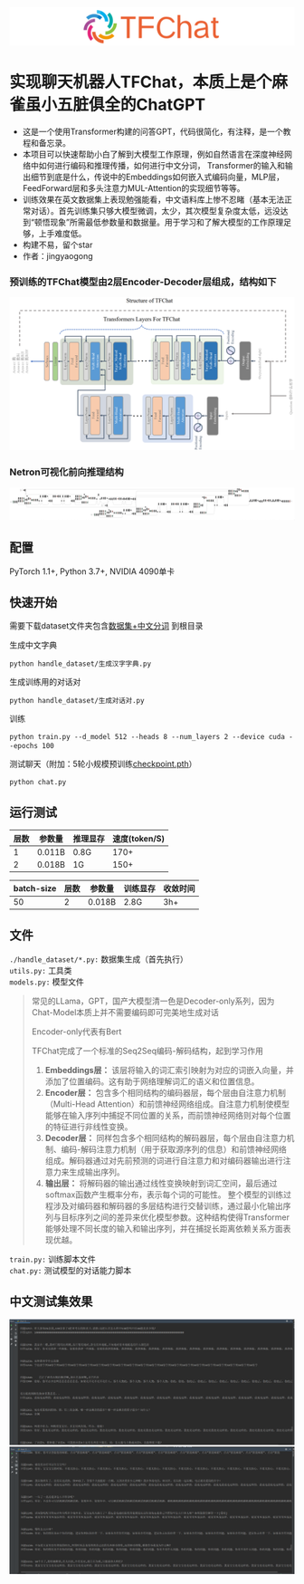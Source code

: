 
![logo](md_imgs/lg.png)
# 实现聊天机器人TFChat，本质上是个麻雀虽小五脏俱全的ChatGPT

* 这是一个使用Transformer构建的问答GPT，代码很简化，有注释，是一个教程和备忘录。
* 本项目可以快速帮助小白了解到大模型工作原理，例如自然语言在深度神经网络中如何进行编码和推理传播，如何进行中文分词，
  Transformer的输入和输出细节到底是什么，传说中的Embeddings如何嵌入式编码向量，MLP层，FeedForward层和多头注意力MUL-Attention的实现细节等等。
* 训练效果在英文数据集上表现勉强能看，中文语料库上惨不忍睹（基本无法正常对话）。首先训练集只够大模型微调，太少，其次模型复杂度太低，远没达到“顿悟现象”所需最低参数量和数据量。用于学习和了解大模型的工作原理足够，上手难度低。
* 构建不易，留个star
* 作者：jingyaogong

### 预训练的TFChat模型由2层Encoder-Decoder层组成，结构如下

![img_1.png](md_imgs/img_1.png)
### Netron可视化前向推理结构
![img_1.png](md_imgs/model_visual.png)

## 配置
PyTorch 1.1+, Python 3.7+, NVIDIA 4090单卡


## 快速开始
需要下载dataset文件夹包含[数据集+中文分词](https://pan.baidu.com/s/1e76erEeq5WUiufB3VnOCYA?pwd=8765) 到根目录

生成中文字典
```
python handle_dataset/生成汉字字典.py
```
生成训练用的对话对
```
python handle_dataset/生成对话对.py
```
训练
```
python train.py --d_model 512 --heads 8 --num_layers 2 --device cuda --epochs 100
```
测试聊天（附加：5轮小规模预训练[checkpoint.pth](https://pan.baidu.com/s/1RP-JhyMuNa7N-cYEqS_GVA?pwd=8765 )）
```
python chat.py
```


## 运行测试

| 层数 | 参数量    | 推理显存 | 速度(token/S) |
|----|--------|------|-------------|
| 1  | 0.011B | 0.8G | 170+        |
| 2  | 0.018B | 1G   | 150+        |

| batch-size | 层数  | 参数量    | 训练显存 | 收敛时间 |
|------------|-----|--------|------|------|
| 50         | 2   | 0.018B | 2.8G | 3h+  |

## 文件



`./handle_dataset/*.py:` 数据集生成（首先执行） <br/>
`utils.py:` 工具类  <br/>
`models.py:` 模型文件 <br/>
> 常见的LLama，GPT，国产大模型清一色是Decoder-only系列，因为Chat-Model本质上并不需要编码即可完美地生成对话
> 
> Encoder-only代表有Bert
> 
> TFChat完成了一个标准的Seq2Seq编码-解码结构，起到学习作用
> 1. **Embeddings层：** 该层将输入的词汇索引映射为对应的词嵌入向量，并添加了位置编码。这有助于网络理解词汇的语义和位置信息。
> 2. **Encoder层：** 包含多个相同结构的编码器层，每个层由自注意力机制（Multi-Head
   Attention）和前馈神经网络组成。自注意力机制使模型能够在输入序列中捕捉不同位置的关系，而前馈神经网络则对每个位置的特征进行非线性变换。
> 3. **Decoder层：** 同样包含多个相同结构的解码器层，每个层由自注意力机制、编码-解码注意力机制（用于获取源序列的信息）和前馈神经网络组成。解码器通过对先前预测的词进行自注意力和对编码器输出进行注意力来生成输出序列。
> 4. **输出层：** 将解码器的输出通过线性变换映射到词汇空间，最后通过softmax函数产生概率分布，表示每个词的可能性。
> 整个模型的训练过程涉及对编码器和解码器的多层结构进行交替训练，通过最小化输出序列与目标序列之间的差异来优化模型参数。这种结构使得Transformer能够处理不同长度的输入和输出序列，并在捕捉长距离依赖关系方面表现优越。


`train.py:` 训练脚本文件 <br/>
`chat.py:` 测试模型的对话能力脚本



## 中文测试集效果
![img_2.png](md_imgs/img_2.png)
![img_3.png](md_imgs/img_3.png)


